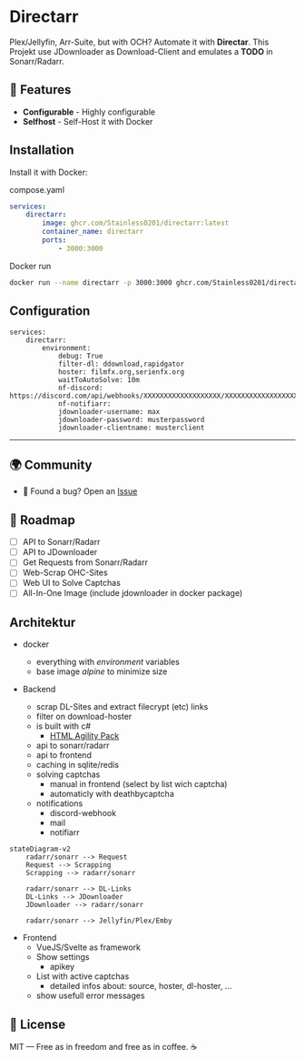 # Directarr

Plex/Jellyfin, Arr-Suite, but with OCH? Automate it with **Directar**.
This Projekt use JDownloader as Download-Client and emulates a **TODO** in Sonarr/Radarr.

## 🚀 Features
- **Configurable** - Highly configurable
- **Selfhost** - Self-Host it with Docker

## Installation
Install it with Docker:

compose.yaml
```yaml
services:
    directarr:
        image: ghcr.com/Stainless0201/directarr:latest
        container_name: directarr
        ports:
            - 3000:3000
```
Docker run
```bash
docker run --name directarr -p 3000:3000 ghcr.com/Stainless0201/directarr:latest
```
## Configuration
```yaml:
services:
    directarr:
        environment:
            debug: True
            filter-dl: ddownload,rapidgator
            hoster: filmfx.org,serienfx.org
            waitToAutoSolve: 10m
            nf-discord: https://discord.com/api/webhooks/XXXXXXXXXXXXXXXXXXX/XXXXXXXXXXXXXXXXXXXXXXXXXXXXXXXXXXXXXXXXXXXXXXXXXXXXXXXXXXXXXXXXXXXX
            nf-notifiarr: 
            jdownloader-username: max
            jdownloader-password: musterpassword
            jdownloader-clientname: musterclient
```
---
## 🌍 Community

- 🐛 Found a bug? Open an [Issue](https://github.com/Stainless0201/directarr/issues)


## 🧩 Roadmap

- [ ] API to Sonarr/Radarr
- [ ] API to JDownloader
- [ ] Get Requests from Sonarr/Radarr
- [ ] Web-Scrap OHC-Sites
- [ ] Web UI to Solve Captchas
- [ ] All-In-One Image (include jdownloader in docker package)

## Architektur

- docker
    - everything with *environment* variables
    - base image *alpine* to minimize size

- Backend
    - scrap DL-Sites and extract filecrypt (etc) links
    - filter on download-hoster
    - is built with c#
        - [HTML Agility Pack](https://html-agility-pack.net/)
    - api to sonarr/radarr
    - api to frontend
    - caching in sqlite/redis
    - solving captchas
        - manual in frontend (select by list wich captcha)
        - automaticly with deathbycaptcha
    - notifications
        - discord-webhook
        - mail
        - notifiarr
    
```mermaid
stateDiagram-v2
    radarr/sonarr --> Request
    Request --> Scrapping
    Scrapping --> radarr/sonarr
    
    radarr/sonarr --> DL-Links
    DL-Links --> JDownloader
    JDownloader --> radarr/sonarr

    radarr/sonarr --> Jellyfin/Plex/Emby
```

- Frontend
    - VueJS/Svelte as framework
    - Show settings
        - apikey
    - List with active captchas
        - detailed infos about: source, hoster, dl-hoster, ...
    - show usefull error messages

## 📜 License

MIT — Free as in freedom and free as in coffee. ☕